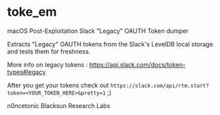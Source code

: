 # toke_em
macOS Post-Exploitation Slack "Legacy" OAUTH Token dumper

Extracts "Legacy" OAUTH tokens from the Slack's LevelDB local storage and tests them for freshness.

More info on legacy tokens : https://api.slack.com/docs/token-types#legacy

After you get your tokens check out `https://slack.com/api/rtm.start?token=<YOUR_TOKEN_HERE>&pretty=1` ;)

n0ncetonic Blacksun Research Labs
